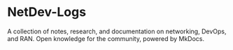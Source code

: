 # NetDev-Logs
A collection of notes, research, and documentation on networking, DevOps, and RAN. Open knowledge for the community, powered by MkDocs.
